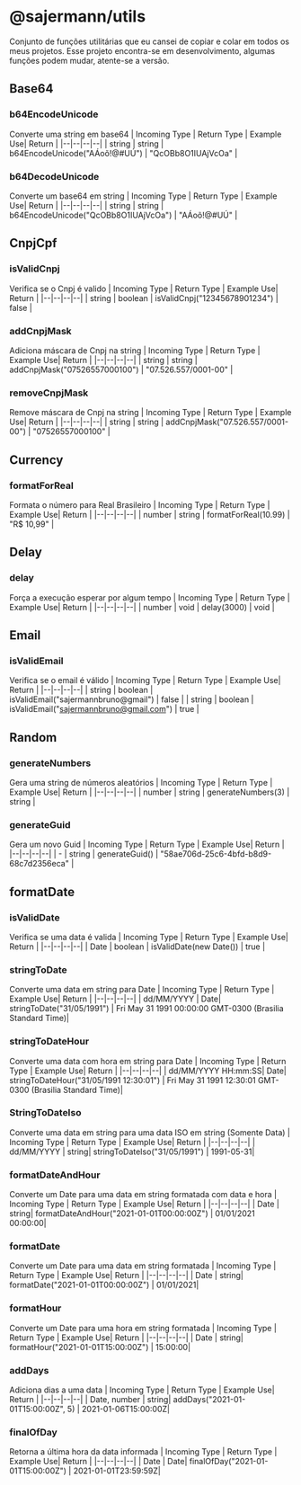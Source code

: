  # @sajermann/utils

Conjunto de funções utilitárias que eu cansei de copiar e colar em todos os meus projetos. Esse projeto encontra-se em desenvolvimento,
algumas funções podem mudar, atente-se a versão.

## Base64

### b64EncodeUnicode
Converte uma string em base64
| Incoming Type | Return Type | Example Use| Return |
|--|--|--|--|
| string | string | b64EncodeUnicode("AÁoõ!@#UÚ") | "QcOBb8O1IUAjVcOa" |

### b64DecodeUnicode
Converte um base64 em string
| Incoming Type | Return Type | Example Use| Return |
|--|--|--|--|
| string | string | b64EncodeUnicode("QcOBb8O1IUAjVcOa") | "AÁoõ!@#UÚ" |

## CnpjCpf

### isValidCnpj
Verifica se o Cnpj é valido
| Incoming Type | Return Type | Example Use| Return |
|--|--|--|--|
| string | boolean | isValidCnpj("12345678901234") | false |

### addCnpjMask
Adiciona máscara de Cnpj na string
| Incoming Type | Return Type | Example Use| Return |
|--|--|--|--|
| string | string | addCnpjMask("07526557000100") | "07.526.557/0001-00" |

### removeCnpjMask
Remove máscara de Cnpj na string
| Incoming Type | Return Type | Example Use| Return |
|--|--|--|--|
| string | string | addCnpjMask("07.526.557/0001-00") | "07526557000100" |

## Currency

### formatForReal
Formata o número para Real Brasileiro
| Incoming Type | Return Type | Example Use| Return |
|--|--|--|--|
| number | string | formatForReal(10.99) | "R$ 10,99" |

## Delay

### delay
Força a execução esperar por algum tempo
| Incoming Type | Return Type | Example Use| Return |
|--|--|--|--|
| number | void | delay(3000) | void |

## Email

### isValidEmail
Verifica se o email é válido
| Incoming Type | Return Type | Example Use| Return |
|--|--|--|--|
| string | boolean | isValidEmail("sajermannbruno@gmail") | false |
| string | boolean | isValidEmail("sajermannbruno@gmail.com") | true |

## Random

### generateNumbers
Gera uma string de números aleatórios
| Incoming Type | Return Type | Example Use| Return |
|--|--|--|--|
| number | string | generateNumbers(3) | string |

### generateGuid
Gera um novo Guid
| Incoming Type | Return Type | Example Use| Return |
|--|--|--|--|
| - | string | generateGuid() | "58ae706d-25c6-4bfd-b8d9-68c7d2356eca" |

## formatDate

### isValidDate
Verifica se uma data é valida
| Incoming Type | Return Type | Example Use| Return |
|--|--|--|--|
| Date | boolean | isValidDate(new Date()) | true |

### stringToDate
Converte uma data em string para Date
| Incoming Type | Return Type | Example Use| Return |
|--|--|--|--|
| dd/MM/YYYY | Date| stringToDate("31/05/1991") | Fri May 31 1991 00:00:00 GMT-0300 (Brasilia Standard Time)|

### stringToDateHour
Converte uma data com hora em string para Date
| Incoming Type | Return Type | Example Use| Return |
|--|--|--|--|
| dd/MM/YYYY HH:mm:SS| Date| stringToDateHour("31/05/1991 12:30:01") | Fri May 31 1991 12:30:01 GMT-0300 (Brasilia Standard Time)|

### StringToDateIso
Converte uma data em string para uma data ISO em string (Somente Data)
| Incoming Type | Return Type | Example Use| Return |
|--|--|--|--|
| dd/MM/YYYY | string| stringToDateIso("31/05/1991") | 1991-05-31|

### formatDateAndHour
Converte um Date para uma data em string formatada com data e hora
| Incoming Type | Return Type | Example Use| Return |
|--|--|--|--|
| Date | string| formatDateAndHour("2021-01-01T00:00:00Z") | 01/01/2021 00:00:00|

### formatDate
Converte um Date para uma data em string formatada
| Incoming Type | Return Type | Example Use| Return |
|--|--|--|--|
| Date | string| formatDate("2021-01-01T00:00:00Z") | 01/01/2021|

### formatHour
Converte um Date para uma hora em string formatada
| Incoming Type | Return Type | Example Use| Return |
|--|--|--|--|
| Date | string| formatHour("2021-01-01T15:00:00Z") | 15:00:00|

### addDays
Adiciona dias a uma data
| Incoming Type | Return Type | Example Use| Return |
|--|--|--|--|
| Date, number | string| addDays("2021-01-01T15:00:00Z", 5) | 2021-01-06T15:00:00Z|

### finalOfDay
Retorna a última hora da data informada
| Incoming Type | Return Type | Example Use| Return |
|--|--|--|--|
| Date | Date| finalOfDay("2021-01-01T15:00:00Z") | 2021-01-01T23:59:59Z|

